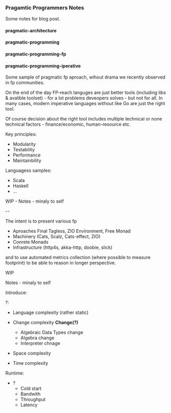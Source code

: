 ### Pragamtic Programmers Notes

Some notes for blog post.


#### pragmatic-architecture

#### pragmatic-programming

#### pragmatic-programming-fp

#### pragmatic-programming-iperative








Some sample of pragmatic fp aproach, wihout drama we recently observed in fp communities.

On the end of the day FP-reach languges are just better tools (including libs & avalible toolset) - for a lot problems deveopers solves - but not for all. In many cases, modern imperative languages without like Go are just the right tool.  

Of course decision about the right tool includes multiple technical or none technical factors - finance/economic, human-resource etc.

Key principles:

   * Modularity
   * Testability
   * Performance
   * Maintainbility 
   

Languagess samples:
 * Scala
 * Haskell 
 * ...

WIP - Notes - minaly to self

--
   
The intent is to present various fp 

  * Aproaches Final Tagless, ZIO Environment, Free Monad 
  * Machinery (Cats, Scalz, Cats-effect, ZIO)  
  * Conrete Monads
  * Infrastructure (http4s, akka-http, doobie, slick)

and to use automated metrics collection (where possible to measure footprint) to be able to reason in longer perspective.


WIP


Notes - minaly to self

Introduce: 

?:

 * Language complexity (rather static)
 
 * Change complexity __Change(?)__
    * Algebraic Data Types change 
    * Algebra change 
    * Interpreter chnage
 
 * Space complexity
 
 * Time complexity 
 
 
Runtime:
 
 * ?
    * Cold start
    * Bandwith
    * Throughput
    * Latency
    
